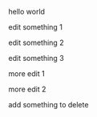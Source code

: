hello world

edit something 1

edit something 2

edit something 3

more edit 1

more edit 2

add something to delete